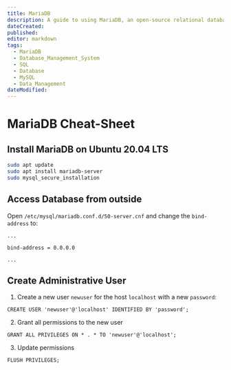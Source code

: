 ```yaml
---
title: MariaDB
description: A guide to using MariaDB, an open-source relational database management system. It may include instructions on how to install, configure, and manage databases, users, and permissions, as well as best practices for securing and optimizing the database server.
dateCreated: 
published: 
editor: markdown
tags:
  - MariaDB
  - Database_Management_System
  - SQL
  - Database
  - MySQL
  - Data_Management
dateModified: 
---
```

# MariaDB Cheat-Sheet

## Install MariaDB on Ubuntu 20.04 LTS
```bash
sudo apt update
sudo apt install mariadb-server
sudo mysql_secure_installation
```

## Access Database from outside
Open `/etc/mysql/mariadb.conf.d/50-server.cnf` and change the `bind-address` to:
```
...

bind-address = 0.0.0.0

...
```
## Create Administrative User
1. Create a new user `newuser` for the host `localhost` with a new `password`:
```mysql
CREATE USER 'newuser'@'localhost' IDENTIFIED BY 'password';
```

2. Grant all permissions to the new user
```mysql
GRANT ALL PRIVILEGES ON * . * TO 'newuser'@'localhost';
``` 

3. Update permissions
```mysql
FLUSH PRIVILEGES;
```
